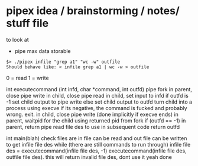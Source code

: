 # pipex idea / brainstorming / notes/ stuff file

to look at
- pipe max data storable

```
$> ./pipex infile "grep a1" "wc -w" outfile
Should behave like: < infile grep a1 | wc -w > outfile
```

0 = read
1 = write

int executecommand (int infd, char *command, int outfd)
	pipe
	fork
	in parent, close pipe write
	in child, close pipe read
	in child, set input to infd
	if outfd is -1
		set child output to pipe write
	else
		set child output to outfd
	turn child into a process using execve
	if its negative, the command is fucked and probably wrong. exit.
	in child, close pipe write (done implicitly if execve ends)
	in parent, waitpid for the child using returned pid from fork
	if (outfd == -1)
		in parent, return pipe read file des to use in subsequent code
	return outfd

int main(blah)
	check files are in file can be read and out file can be written to
	get infile file des
	while (there are still commands to run through)
		infile file des = executecommand(infile file des, -1)
	executecommand(infile file des, outfile file des). this will return invalid file des, dont use it
	yeah done